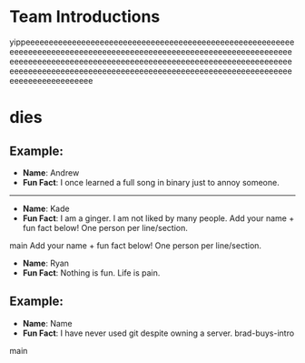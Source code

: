 # Team Introductions
yippeeeeeeeeeeeeeeeeeeeeeeeeeeeeeeeeeeeeeeeeeeeeeeeeeeeeeeeeeeeeeeeeeeeeeeeeeeeeeeeeeeeeeeeeeeeeeeeeeeeeeeeeeeeeeeeeeeeeeeeeeeeeeeeeeeeeeeeeeeeeeeeeeeeeeeeeeeeeeeeeeeeeeeeeeeeeeeeeeeeeeeeeeeeeeeeeeeeeeeeeeeeeeeeeeeeeeeeeeeeeeeeeeeeeeeeeeeeeeeeeeeeeeeeeeeeeeeeeeee

dies
=======
## Example:
- **Name**: Andrew
- **Fun Fact**: I once learned a full song in binary just to annoy someone.

---


- **Name**: Kade
- **Fun Fact**: I am a ginger. I am not liked by many people.
Add your name + fun fact below! One person per line/section.

main
Add your name + fun fact below! One person per line/section.

- **Name**: Ryan
- **Fun Fact**: Nothing is fun. Life is pain.

## Example:
- **Name**: Name
- **Fun Fact**: I have never used git despite owning a server.
brad-buys-intro

main
